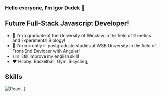 ### Hello everyone, I'm Igor Dudek 👋

## Future Full-Stack Javascript Developer!

- :school: I'm a graduate of the University of Wrocław in the field of Genetics and Experimental Biology!
- :school_satchel: I'm currently in postgraduate studies at WSB University in the field of Front-End Devloper with Angular!
- :us: Still improve my english skill!
- :hearts: Hobby: Basketball, Gym, Bicycling,

## Skills

[<img align="left" alt="React" src="https://progress-bar.dev/75/?title=React&width=120&color=#61DAFB" />]
